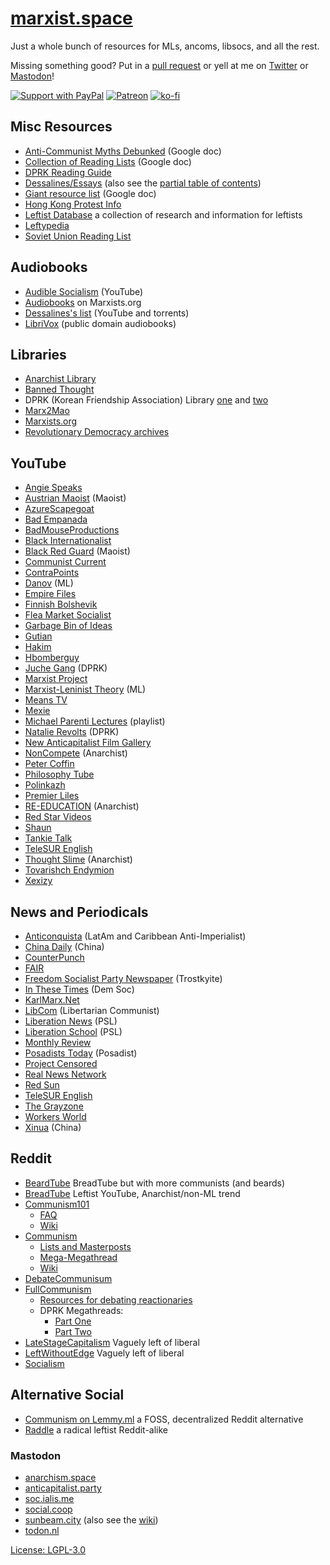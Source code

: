 # [marxist.space](https://marxist.space)

Just a whole bunch of resources for MLs, ancoms, libsocs, and all the rest.

Missing something good? Put in a [pull
request](https://github.com/zacanger/marxist.space/pulls?q=is%3Apr+is%3Aopen+sort%3Aupdated-desc)
or yell at me on [Twitter](https://twitter.com/zacanger) or
[Mastodon](https://mastodon.social/@zacanger)!

[![Support with PayPal](https://img.shields.io/badge/paypal-donate-yellow.png)](https://paypal.me/zacanger) [![Patreon](https://img.shields.io/badge/patreon-donate-yellow.svg)](https://www.patreon.com/zacanger) [![ko-fi](https://img.shields.io/badge/donate-KoFi-yellow.svg)](https://ko-fi.com/U7U2110VB)

## Misc Resources

* [Anti-Communist Myths Debunked](https://docs.google.com/document/d/1Gxwhh-vdeB--47HM-20cEVRC9eAMhrapbNf0Sk8VSOs/edit) (Google doc)
* [Collection of Reading Lists](https://docs.google.com/document/d/1k-OPPy9UM9ApPuWVIsPcvX3zQh1LUsVbPQocD9mUhyA/edit) (Google doc)
* [DPRK Reading Guide](./dprk-reading-guide.md)
* [Dessalines/Essays](https://github.com/dessalines/essays) (also see the [partial table of contents](./dessalines-toc.md))
* [Giant resource list](https://docs.google.com/document/d/11dtFGU9nTbl6TuTj1SDfDJPU1is4tgWwieYOzqACyHg/edit) (Google doc)
* [Hong Kong Protest Info](https://bitbucket.org/TheCrypticMan/hong-kong-protests/wiki/browse/)
* [Leftist Database](https://gitlab.com/flowToneJump/leftist-database/tree/master) a collection of research and information for leftists
* [Leftypedia](https://leftypedia.org/wiki/Main_Page)
* [Soviet Union Reading List](./soviet-union-reading-list.md)

## Audiobooks

* [Audible Socialism](https://www.youtube.com/channel/UCvfeZJmLFo2o90A0v3ce2_Q) (YouTube)
* [Audiobooks](https://www.marxists.org/audiobooks/) on Marxists.org
* [Dessalines's list](https://github.com/dessalines/essays/blob/master/audiobooks.md) (YouTube and torrents)
* [LibriVox](https://librivox.org/) (public domain audiobooks)

## Libraries

* [Anarchist Library](https://theanarchistlibrary.org/special/index)
* [Banned Thought](http://www.bannedthought.net/)
* DPRK (Korean Friendship Association) Library [one](https://www.korea-dpr.info/lib/) and [two](https://www.korea-dpr.com/e_library.html)
* [Marx2Mao](http://marx2mao.phpwebhosting.com/)
* [Marxists.org](https://marxists.org)
* [Revolutionary Democracy archives](https://www.revolutionarydemocracy.org/archive/)

## YouTube

* [Angie Speaks](https://www.youtube.com/channel/UCUtloyZ_Iu4BJekIqPLc_fQ)
* [Austrian Maoist](https://www.youtube.com/channel/UCjN4A1eK-TRUpFlRIQo7VfA) (Maoist)
* [AzureScapegoat](https://www.youtube.com/channel/UCXIN3HIH0eon5hVYYpnoNuQ)
* [Bad Empanada](https://www.youtube.com/channel/UCUzmizB92LJ9oxf5T_snZNA)
* [BadMouseProductions](https://www.youtube.com/channel/UCFEmOPY04flXH-QpMMAGeJA)
* [Black Internationalist](https://www.youtube.com/channel/UCZ1zgx9IxzrMf545npclq1Q)
* [Black Red Guard](https://www.youtube.com/channel/UCpYZYH_1VTB9q8Leg0TrROA) (Maoist)
* [Communist Current](https://www.youtube.com/channel/UChft9yG7LZTlrCczYoRvDtg)
* [ContraPoints](https://www.youtube.com/user/ContraPoints)
* [Danov](https://www.youtube.com/channel/UCd1Ze_UknxhxpK9Lvi5rjYw) (ML)
* [Empire Files](https://www.youtube.com/channel/UCG29FnXZm4F5U8xpqs1cs1Q)
* [Finnish Bolshevik](https://www.youtube.com/channel/UCCvdjsJtifsZoShjcAAHZpA)
* [Flea Market Socialist](https://www.youtube.com/channel/UCT669OCFMjwMzUdpoXl2FIw)
* [Garbage Bin of Ideas](https://www.youtube.com/channel/UChKGZBVdKbiBGgn2yhhcmSA)
* [Gutian](https://www.youtube.com/channel/UCe4N2GAyLMCt1LPMvIAuoVQ)
* [Hakim](https://www.youtube.com/channel/UCPPZoYsfoSekIpLcz9plX1Q)
* [Hbomberguy](https://www.youtube.com/channel/UClt01z1wHHT7c5lKcU8pxRQ)
* [Juche Gang](https://www.youtube.com/user/shanelawrence86) (DPRK)
* [Marxist Project](https://www.youtube.com/channel/UCNalGyK3DaK37GTLIHSwmyA)
* [Marxist-Leninist Theory](https://www.youtube.com/channel/UCEzvnHqlIPv0QbXpdoH0f0Q) (ML)
* [Means TV](https://www.youtube.com/user/saraj00n)
* [Mexie](https://www.youtube.com/channel/UCepkun0sH16b-mqxBN22ogA)
* [Michael Parenti Lectures](https://www.youtube.com/playlist?list=PLXIlvfed_WgkHz6aXkTXeWQb3E8WnNxbb) (playlist)
* [Natalie Revolts](https://www.youtube.com/channel/UCCN3WVjzdNd_CDgXn258FVw) (DPRK)
* [New Anticapitalist Film Gallery](https://www.youtube.com/channel/UCi7apW6MGw6u3UlsJclkN3Q)
* [NonCompete](https://www.youtube.com/channel/UCkZFKKK-0YB0FvwoS8P7nHg) (Anarchist)
* [Peter Coffin](https://www.youtube.com/channel/UCT5jxI_OYY2r--TjAGXD03A)
* [Philosophy Tube](https://www.youtube.com/channel/UC2PA-AKmVpU6NKCGtZq_rKQ)
* [Polinkazh](https://www.youtube.com/channel/UCTVqVQpikHxgLaPf8kguMHg)
* [Premier Liles](https://www.youtube.com/channel/UCSX5GRWdk2Vxwqk0yRg7adg/videos)
* [RE-EDUCATION](https://www.youtube.com/channel/UC02Mk2QHR9myF3VMrVYbCAA) (Anarchist)
* [Red Star Videos](https://www.youtube.com/channel/UCPF2TnvBH88EKgmS-TAMM4w)
* [Shaun](https://www.youtube.com/channel/UCJ6o36XL0CpYb6U5dNBiXHQ)
* [Tankie Talk](https://www.youtube.com/channel/UCSrad2ah3GKKDLK3_j0hogg)
* [TeleSUR English](https://www.youtube.com/user/telesurenglish)
* [Thought Slime](https://www.youtube.com/channel/UCrr7y8rEXb7_RiVniwvzk9w) (Anarchist)
* [Tovarishch Endymion](https://www.youtube.com/channel/UCTG-iJm0HtjWVOAwN8sA4Xg)
* [Xexizy](https://www.youtube.com/channel/UCDULjo1v2Hivuu4h4LZSTUQ)

## News and Periodicals

* [Anticonquista](https://anticonquista.com/) (LatAm and Caribbean Anti-Imperialist)
* [China Daily](http://global.chinadaily.com.cn/) (China)
* [CounterPunch](https://www.counterpunch.org/)
* [FAIR](https://fair.org/)
* [Freedom Socialist Party Newspaper](https://socialism.com/freedom-socialist-newspaper/) (Trostkyite)
* [In These Times](https://inthesetimes.com/) (Dem Soc)
* [KarlMarx.Net](https://sites.google.com/a/karlmarx.net/open/)
* [LibCom](https://libcom.org/) (Libertarian Communist)
* [Liberation News](https://www.liberationnews.org/) (PSL)
* [Liberation School](https://liberationschool.org/) (PSL)
* [Monthly Review](https://monthlyreview.org/)
* [Posadists Today](https://posadiststoday.com/) (Posadist)
* [Project Censored](https://www.projectcensored.org/)
* [Real News Network](https://therealnews.com/)
* [Red Sun](http://www.redsun.org/)
* [TeleSUR English](https://www.telesurenglish.net/)
* [The Grayzone](https://thegrayzone.com/)
* [Workers World](https://www.workers.org/)
* [Xinua](http://www.xinhuanet.com/english/home.htm) (China)

## Reddit

* [BeardTube](https://www.reddit.com/r/BeardTube/) BreadTube but with more communists (and beards)
* [BreadTube](https://www.reddit.com/r/BreadTube/) Leftist YouTube, Anarchist/non-ML trend
* [Communism101](https://www.reddit.com/r/communism101/)
  * [FAQ](https://www.reddit.com/r/communism101/comments/2pl8tv/rcommunism101s_frequently_asked_questions/)
  * [Wiki](https://www.reddit.com/r/communism101/wiki/index)
* [Communism](https://www.reddit.com/r/communism/)
  * [Lists and Masterposts](https://www.reddit.com/r/communism/comments/cg2tu1/compilation_of_sourcelists_and_masterposts/)
  * [Mega-Megathread](https://www.reddit.com/r/communism/comments/co1pfl/the_megamegathread/)
  * [Wiki](https://www.reddit.com/r/communism/wiki/index)
* [DebateCommunisum](https://www.reddit.com/r/DebateCommunism/)
* [FullCommunism](https://www.reddit.com/r/FULLCOMMUNISM)
  * [Resources for debating reactionaries](https://www.reddit.com/r/FULLCOMMUNISM/comments/c60z5a/my_gift_to_you_a_giant_list_of_sources_for/)
  * DPRK Megathreads:
    * [Part One](https://www.reddit.com/r/FULLCOMMUNISM/comments/cc4703/dprk_megathread_part_1/)
    * [Part Two](https://www.reddit.com/r/FULLCOMMUNISM/comments/cc47kx/dprk_megathread_part_2/)
* [LateStageCapitalism](https://www.reddit.com/r/LateStageCapitalism/) Vaguely left of liberal
* [LeftWithoutEdge](https://www.reddit.com/r/LeftWithoutEdge/) Vaguely left of liberal
* [Socialism](https://www.reddit.com/r/socialism/)

## Alternative Social

* [Communism on Lemmy.ml](https://communism.lemmy.ml/) a FOSS, decentralized Reddit alternative
* [Raddle](https://raddle.me/) a radical leftist Reddit-alike

### Mastodon

* [anarchism.space](https://anarchism.space/about)
* [anticapitalist.party](https://anticapitalist.party/about)
* [soc.ialis.me](https://soc.ialis.me/about)
* [social.coop](https://social.coop/about)
* [sunbeam.city](https://sunbeam.city/about) (also see the [wiki](https://wiki.sunbeam.city/doku.php?id=start))
* [todon.nl](https://todon.nl/about)

[License: LGPL-3.0](./LICENSE.md)
